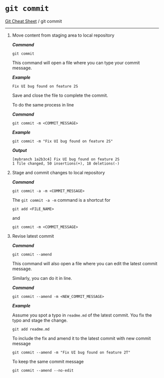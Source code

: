 # `git commit`

[Git Cheat Sheet](./README.md) / git commit

---

1. Move content from staging area to local repository

   **_Command_**

   ```none
   git commit
   ```

   This command will open a file where you can type your commit message.

   **_Example_**

   ```none
   Fix UI bug found on feature 2S
   ```

   Save and close the file to complete the commit.

   To do the same process in line

   **_Command_**

   ```none
   git commit -m <COMMIT_MESSAGE>
   ```

   **_Example_**

   ```none
   git commit -m "Fix UI bug found on feature 2S"
   ```

   **_Output_**

   ```none
   [mybranch 1a2b3c4] Fix UI bug found on feature 2S
   1 file changed, 50 insertions(+), 18 deletions(-)
   ```

2. Stage and commit changes to local repository

   **_Command_**

   ```none
   git commit -a -m <COMMIT_MESSAGE>
   ```

   The `git commit -a -m` command is a shortcut for

   ```none
   git add <FILE_NAME>
   ```

   and

   ```none
   git commit -m <COMMIT_MESSAGE>
   ```

3. Revise latest commit

   **_Command_**

   ```none
   git commit --amend
   ```

   This command will also open a file where you can edit the latest commit message.

   Similarly, you can do it in line.

   **_Command_**

   ```none
   git commit --amend -m <NEW_COMMIT_MESSAGE>
   ```

   **_Example_**

   Assume you spot a typo in `readme.md` of the latest commit. You fix the typo and stage the change.

   ```none
   git add readme.md
   ```

   To include the fix and amend it to the latest commit with new commit message

   ```none
   git commit --amend -m "Fix UI bug found on feature 2T"
   ```

   To keep the same commit message

   ```none
   git commit --amend --no-edit
   ```
